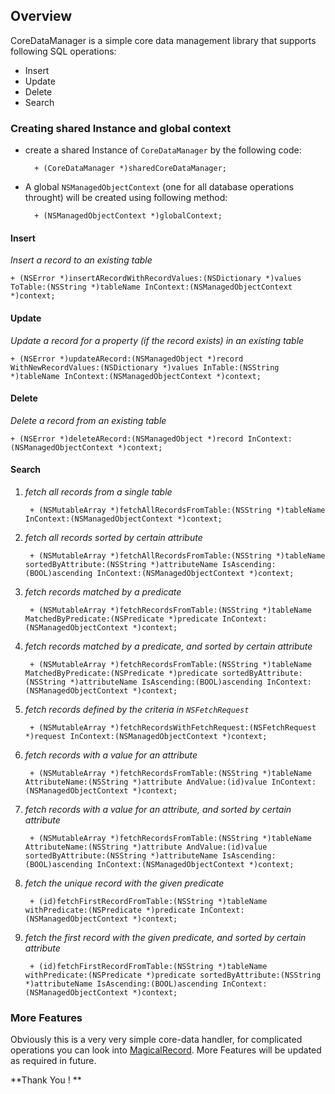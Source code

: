 ## Overview

CoreDataManager is a simple core data management library that supports following SQL operations:

-  Insert 
-  Update 
-  Delete 
-  Search

### Creating shared Instance and global context
* create a shared Instance of `CoreDataManager` by the following code:

		+ (CoreDataManager *)sharedCoreDataManager;

* A global `NSManagedObjectContext` (one for all database operations throught) will be created using following method:

		+ (NSManagedObjectContext *)globalContext;

	

#### Insert
*Insert a record to an existing table*

	+ (NSError *)insertARecordWithRecordValues:(NSDictionary *)values ToTable:(NSString *)tableName InContext:(NSManagedObjectContext *)context;



#### Update
*Update a record for a property (if the record exists) in an existing table*

	+ (NSError *)updateARecord:(NSManagedObject *)record WithNewRecordValues:(NSDictionary *)values InTable:(NSString *)tableName InContext:(NSManagedObjectContext *)context;


#### Delete
*Delete a record from an existing table*
	
	+ (NSError *)deleteARecord:(NSManagedObject *)record InContext:(NSManagedObjectContext *)context;

#### Search
1. *fetch all records from a single table*

		+ (NSMutableArray *)fetchAllRecordsFromTable:(NSString *)tableName InContext:(NSManagedObjectContext *)context;
		
2. *fetch all records sorted by certain attribute*

		+ (NSMutableArray *)fetchAllRecordsFromTable:(NSString *)tableName sortedByAttribute:(NSString *)attributeName IsAscending:(BOOL)ascending InContext:(NSManagedObjectContext *)context;

3. *fetch records matched by a predicate*

		+ (NSMutableArray *)fetchRecordsFromTable:(NSString *)tableName MatchedByPredicate:(NSPredicate *)predicate InContext:(NSManagedObjectContext *)context;

4. *fetch records matched by a predicate, and sorted by certain attribute*

		+ (NSMutableArray *)fetchRecordsFromTable:(NSString *)tableName MatchedByPredicate:(NSPredicate *)predicate sortedByAttribute:(NSString *)attributeName IsAscending:(BOOL)ascending InContext:(NSManagedObjectContext *)context;

5. *fetch records defined by the criteria in `NSFetchRequest`*

		+ (NSMutableArray *)fetchRecordsWithFetchRequest:(NSFetchRequest *)request InContext:(NSManagedObjectContext *)context;

6. *fetch records with a value for an attribute*

		+ (NSMutableArray *)fetchRecordsFromTable:(NSString *)tableName AttributeName:(NSString *)attribute AndValue:(id)value InContext:(NSManagedObjectContext *)context;

7. *fetch records with a value for an attribute, and sorted by certain attribute*

		+ (NSMutableArray *)fetchRecordsFromTable:(NSString *)tableName AttributeName:(NSString *)attribute AndValue:(id)value sortedByAttribute:(NSString *)attributeName IsAscending:(BOOL)ascending InContext:(NSManagedObjectContext *)context;

8. *fetch the unique record with the given predicate*

		+ (id)fetchFirstRecordFromTable:(NSString *)tableName withPredicate:(NSPredicate *)predicate InContext:(NSManagedObjectContext *)context;

9. *fetch the first record with the given predicate, and sorted by certain attribute*

		+ (id)fetchFirstRecordFromTable:(NSString *)tableName withPredicate:(NSPredicate *)predicate sortedByAttribute:(NSString *)attributeName IsAscending:(BOOL)ascending InContext:(NSManagedObjectContext *)context;

### More Features
Obviously this is a very very simple core-data handler, for complicated operations you can look into [MagicalRecord](http://github.com/magicalpanda/MagicalRecord). More Features will be updated as required in future.

**Thank You ! **

